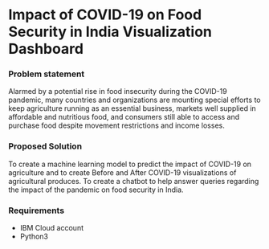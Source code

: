 # Impact of COVID-19 on Food Security in India Visualization Dashboard
### Problem statement
Alarmed by a potential rise in food insecurity during the COVID-19 pandemic, many countries and organizations are mounting special efforts to keep agriculture running as an essential business, markets well supplied in affordable and nutritious food, and consumers still able to access and purchase food despite movement restrictions and income losses.

### Proposed Solution
To create a machine learning model to predict the impact of COVID-19 on agriculture and to create Before and After COVID-19 visualizations of agricultural produces. To create a chatbot to help answer queries regarding the impact of the pandemic on food security in India.

### Requirements
- IBM Cloud account
- Python3
